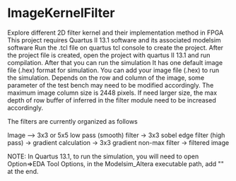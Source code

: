 # ImageKernelFilter
Explore different 2D filter kernel and their implementation method in FPGA
This project requires Quartus II 13.1 software and its associated modelsim software
Run the .tcl file on quartus tcl console to create the project. 
After the project file is created, open the project with quartus II 13.1 and run compilation. After that you can run the simulation
It has one default image file (.hex) format for simulation. You can add your image file (.hex) to run the simulation. Depends on the row and column of the image, some parameter of the test bench may need to be modified accordingly. 
The maximum image column size is 2448 pixels. If need larger size, the max depth of row buffer of inferred in the filter module need to be increased accordingly.

The filters are currently organized as follows
  

         
Image --> 3x3 or 5x5 low pass (smooth) filter -> 3x3 sobel edge filter (high pass) -> gradient calculation -> 3x3 gradient non-max filter -> filtered image 
         
NOTE: In Quartus 13.1, to run the simulation, you will need to open Option=>EDA Tool Options, in the Modelsim_Altera executable path, add "\" at the end. 